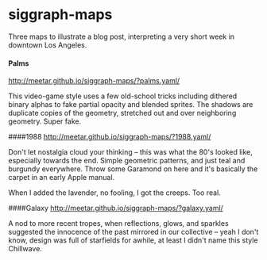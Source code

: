 # siggraph-maps

Three maps to illustrate a blog post, interpreting a very short week in downtown Los Angeles.

#### Palms
http://meetar.github.io/siggraph-maps/?palms.yaml/

This video-game style uses a few old-school tricks including dithered binary alphas to fake partial opacity and blended sprites. The shadows are duplicate copies of the geometry, stretched out and over neighboring geometry. Super fake.

####1988
http://meetar.github.io/siggraph-maps/?1988.yaml/

Don't let nostalgia cloud your thinking – this was what the 80's looked like, especially towards the end. Simple geometric patterns, and just teal and burgundy everywhere. Throw some Garamond on here and it's basically the carpet in an early Apple manual.

When I added the lavender, no fooling, I got the creeps. Too real.

####Galaxy
http://meetar.github.io/siggraph-maps/?galaxy.yaml/

A nod to more recent tropes, when reflections, glows, and sparkles suggested the innocence of the past mirrored in our collective – yeah I don't know, design was full of starfields for awhile, at least I didn't name this style Chillwave.
